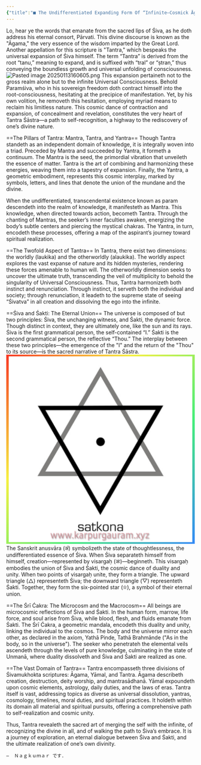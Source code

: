 ```yaml
---
{"title":"■ The Undifferentiated Expanding Form Of “Infinite—Cosmick Āgama-s” ■","date":"2025-01-22","tags":["trikashasan","tantra","agama","articles","kashmirshaivism","paratantras","paraparatantras","aparatantras","undifferentiatedness"],"publish":true,"path":"Tantras & Agamas/undifferentiated expanding form of infinite cosmick agama.md","permalink":"/Tantras and Agamas/undifferentiated expanding form of infinite cosmick agama/","PassFrontmatter":true}
---
```


Lo, hear ye the words that emanate from the sacred lips of Śiva, as he doth address his eternal consort, Pārvati. This divine discourse is known as the "Āgama," the very essence of the wisdom imparted by the Great Lord. Another appellation for this scripture is "Tantra," which bespeaks the universal expansion of Śiva himself. The term “Tantra” is derived from the root “tanu,” meaning to expand, and is suffixed with “tral” or “ṣtran,” thus conveying the boundless growth and universal unfolding of consciousness.
![Pasted image 20250113160605.png](../metadata/images/Pasted%20image%2020250113160605.png)
This expansion pertaineth not to the gross realm alone but to the infinite Universal Consciousness. Behold Paramśiva, who in his sovereign freedom doth contract himself into the root-consciousness, hesitating at the precipice of manifestation. Yet, by his own volition, he removeth this hesitation, employing myriad means to reclaim his limitless nature. This cosmic dance of contraction and expansion, of concealment and revelation, constitutes the very heart of Tantra Śāstra—a path to self-recognition, a highway to the rediscovery of one’s divine nature.

==The Pillars of Tantra: Mantra, Tantra, and Yantra==
Though Tantra standeth as an independent domain of knowledge, it is integrally woven into a triad. Preceded by Mantra and succeeded by Yantra, it formeth a continuum. The Mantra is the seed, the primordial vibration that unveileth the essence of matter. Tantra is the art of combining and harmonizing these energies, weaving them into a tapestry of expansion. Finally, the Yantra, a geometric embodiment, represents this cosmic interplay, marked by symbols, letters, and lines that denote the union of the mundane and the divine.

When the undifferentiated, transcendental existence known as param descendeth into the realm of knowledge, it manifesteth as Mantra. This knowledge, when directed towards action, becometh Tantra. Through the chanting of Mantras, the seeker’s inner faculties awaken, energizing the body’s subtle centers and piercing the mystical chakras. The Yantra, in turn, encodeth these processes, offering a map of the aspirant’s journey toward spiritual realization.

==The Twofold Aspect of Tantra==
In Tantra, there exist two dimensions: the worldly (laukika) and the otherworldly (alaukika). The worldly aspect explores the vast expanse of nature and its hidden mysteries, rendering these forces amenable to human will. The otherworldly dimension seeks to uncover the ultimate truth, transcending the veil of multiplicity to behold the singularity of Universal Consciousness. Thus, Tantra harmonizeth both instinct and renunciation. Through instinct, it serveth both the individual and society; through renunciation, it leadeth to the supreme state of seeing “Śivatva” in all creation and dissolving the ego into the infinite.

==Śiva and Śakti: The Eternal Union==
The universe is composed of but two principles: Śiva, the unchanging witness, and Śakti, the dynamic force. Though distinct in context, they are ultimately one, like the sun and its rays. Śiva is the first grammatical person, the self-contained “I.” Śakti is the second grammatical person, the reflective “Thou.” The interplay between these two principles—the emergence of the "I" and the return of the "Thou" to its source—is the sacred narrative of Tantra Śāstra.
![SquareQuick_2025122212547819.jpg](../metadata/SquareQuick_2025122212547819.jpg)
The Sanskrit anusvāra (अं) symbolizeth the state of thoughtlessness, the undifferentiated essence of Śiva. When Śiva separateth himself from himself, creation—represented by visargaḥ (अः)—beginneth. This visargaḥ embodies the union of Śiva and Śakti, the cosmic dance of duality and unity. When two points of visargaḥ unite, they form a triangle. The upward triangle (△) representeth Śiva; the downward triangle (▽) representeth Śakti. Together, they form the six-pointed star (⛥), a symbol of their eternal union.

==The Śrī Ćakra: The Microcosm and the Macrocosm==
All beings are microcosmic reflections of Śiva and Śakti. In the human form, marrow, life force, and soul arise from Śiva, while blood, flesh, and fluids emanate from Śakti. The Śrī Ćakra, a geometric mandala, encodeth this duality and unity, linking the individual to the cosmos. The body and the universe mirror each other, as declared in the axiom, Yathā Pinde, Tathā Brahmānde ("As in the body, so in the universe"). The seeker who penetrateh the elemental veils ascendeth through the levels of pure knowledge, culminating in the state of Unmanā, where duality dissolveth and Śiva and Śakti are realized as one.

==The Vast Domain of Tantra==
Tantra encompasseth three divisions of Śivamukhokta scriptures: Āgama, Yāmal, and Tantra. Āgama describeth creation, destruction, deity worship, and mantrasādhanā. Yāmal expoundeth upon cosmic elements, astrology, daily duties, and the laws of eras. Tantra itself is vast, addressing topics as diverse as universal dissolution, yantras, cosmology, timelines, moral duties, and spiritual practices. It holdeth within its domain all material and spiritual pursuits, offering a comprehensive path to self-realization and cosmic unity.

Thus, Tantra revealeth the sacred art of merging the self with the infinite, of recognizing the divine in all, and of walking the path to Śiva’s embrace. It is a journey of exploration, an eternal dialogue between Śiva and Śakti, and the ultimate realization of one’s own divinity.

`—  Ｎａｇｋｕｍａｒ です.`